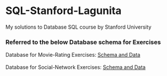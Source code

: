 # SQL-Stanford-Lagunita
My solutions to Database SQL course by Stanford University<br/>
### Referred to the below Database schema for Exercises
Database for Movie-Rating Exercises: [Schema and Data](https://lagunita.stanford.edu/c4x/DB/SQL/asset/moviedata.html)
<br/><br/>
Database for Social-Network Exercises: [Schema and Data](https://lagunita.stanford.edu/c4x/DB/SQL/asset/socialdata.html)
